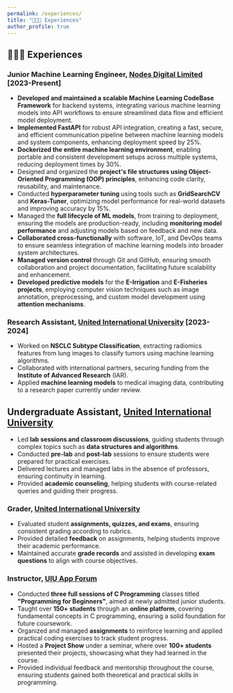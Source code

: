 ```yaml
---
permalink: /experiences/
title: "👨🏻‍🔬 Experiences"
author_profile: true
---
```



## 👨🏻‍🔬 Experiences
### Junior Machine Learning Engineer, [Nodes Digital Limited](https://nodesdigitallimited.com) [2023-Present]
- **Developed and maintained a scalable Machine Learning CodeBase Framework** for backend systems, integrating various machine learning models into API workflows to ensure streamlined data flow and efficient model deployment.
- **Implemented FastAPI** for robust API integration, creating a fast, secure, and efficient communication pipeline between machine learning models and system components, enhancing deployment speed by 25%.
- **Dockerized the entire machine learning environment**, enabling portable and consistent development setups across multiple systems, reducing deployment times by 30%.
- Designed and organized the **project's file structures using Object-Oriented Programming (OOP) principles**, enhancing code clarity, reusability, and maintenance.
- Conducted **hyperparameter tuning** using tools such as **GridSearchCV** and **Keras-Tuner**, optimizing model performance for real-world datasets and improving accuracy by 15%.
- Managed the **full lifecycle of ML models**, from training to deployment, ensuring the models are production-ready, including **monitoring model performance** and adjusting models based on feedback and new data.
- **Collaborated cross-functionally** with software, IoT, and DevOps teams to ensure seamless integration of machine learning models into broader system architectures.
- **Managed version control** through Git and GitHub, ensuring smooth collaboration and project documentation, facilitating future scalability and enhancement.
- **Developed predictive models** for the **E-Irrigation** and **E-Fisheries projects**, employing computer vision techniques such as image annotation, preprocessing, and custom model development using **attention mechanisms**.



### Research Assistant, [United International University](https://uiu.ac.bd) [2023-2024]
- Worked on **NSCLC Subtype Classification**, extracting radiomics features from lung images to classify tumors using machine learning algorithms.
- Collaborated with international partners, securing funding from the **Institute of Advanced Research** (IAR).
- Applied **machine learning models** to medical imaging data, contributing to a research paper currently under review.

## Undergraduate Assistant, [United International University](https://uiu.ac.bd)
- Led **lab sessions and classroom discussions**, guiding students through complex topics such as **data structures and algorithms**.
- Conducted **pre-lab** and **post-lab** sessions to ensure students were prepared for practical exercises.
- Delivered lectures and managed labs in the absence of professors, ensuring continuity in learning.
- Provided **academic counseling**, helping students with course-related queries and guiding their progress.

### Grader, [United International University](https://uiu.ac.bd)
- Evaluated student **assignments, quizzes, and exams**, ensuring consistent grading according to rubrics.
- Provided detailed **feedback** on assignments, helping students improve their academic performance.
- Maintained accurate **grade records** and assisted in developing **exam questions** to align with course objectives.

### Instructor, [UIU App Forum](https://uiu.ac.bd)
- Conducted **three full sessions of C Programming** classes titled **"Programming for Beginners"**, aimed at newly admitted junior students.
- Taught over **150+ students** through an **online platform**, covering fundamental concepts in C programming, ensuring a solid foundation for future coursework.
- Organized and managed **assignments** to reinforce learning and applied practical coding exercises to track student progress.
- Hosted a **Project Show** under a seminar, where over **100+ students** presented their projects, showcasing what they had learned in the course.
- Provided individual feedback and mentorship throughout the course, ensuring students gained both theoretical and practical skills in programming.
